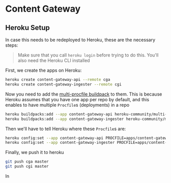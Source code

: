 

# Content Gateway

## Heroku Setup

In case this needs to be redeployed to Heroku, these are the necessary steps:

> Make sure that you call `heroku login` before trying to do this. You'll also need the Heroku CLI installed

First, we create the apps on Heroku:

```bash
heroku create content-gateway-api --remote cga
heroku create content-gateway-ingester --remote cgi
```

Now you need to add the [multi-procfile buildpack](https://elements.heroku.com/buildpacks/heroku/heroku-buildpack-multi-procfile) to them. This is because Heroku assumes that you have one app per repo by default, and this enables to have multiple `Procfile`s (deployments) in a repo


```bash
heroku buildpacks:add --app content-gateway-api heroku-community/multi-procfile
heroku buildpacks:add --app content-gateway-ingester heroku-community/multi-procfile
```

Then we'll have to tell Heroku where these `Procfile`s are:

```bash
heroku config:set --app content-gateway-api PROCFILE=apps/content-gateway-api/Procfile
heroku config:set --app content-gateway-ingester PROCFILE=apps/content-gateway-ingester/Procfile
```

Finally, we push it to heroku

```bash
git push cga master
git push cgi master
```

In